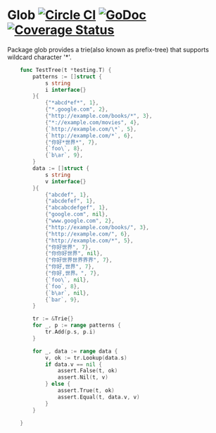 # Glob [![Circle CI](https://circleci.com/gh/fanyang01/radix.svg?style=svg)](https://circleci.com/gh/fanyang01/radix) [![GoDoc](https://godoc.org/github.com/fanyang01/radix?status.svg)](https://godoc.org/github.com/fanyang01/radix) [![Coverage Status](https://coveralls.io/repos/fanyang01/radix/badge.svg?branch=master&service=github)](https://coveralls.io/github/fanyang01/radix?branch=master)

Package glob provides a trie(also known as prefix-tree) that supports wildcard character '\*'.

```go
	func TestTree(t *testing.T) {
		patterns := []struct {
			s string
			i interface{}
		}{
			{"*abcd*ef*", 1},
			{"*.google.com", 2},
			{"http://example.com/books/*", 3},
			{"*://example.com/movies", 4},
			{`http://example.com/\*`, 5},
			{`http://example.com/*`, 6},
			{"你好*世界*", 7},
			{`foo\`, 8},
			{`b\ar`, 9},
		}
		data := []struct {
			s string
			v interface{}
		}{
			{"abcdef", 1},
			{"abcdefef", 1},
			{"abcabcdefgef", 1},
			{"google.com", nil},
			{"www.google.com", 2},
			{"http://example.com/books/", 3},
			{"http://example.com/", 6},
			{"http://example.com/*", 5},
			{"你好世界", 7},
			{"你你好世界", nil},
			{"你好世界世界界界", 7},
			{"你好,世界", 7},
			{"你好,世界。", 7},
			{`foo\`, nil},
			{`foo`, 8},
			{`b\ar`, nil},
			{`bar`, 9},
		}

		tr := &Trie{}
		for _, p := range patterns {
			tr.Add(p.s, p.i)
		}

		for _, data := range data {
			v, ok := tr.Lookup(data.s)
			if data.v == nil {
				assert.False(t, ok)
				assert.Nil(t, v)
			} else {
				assert.True(t, ok)
				assert.Equal(t, data.v, v)
			}
		}

	}
```
